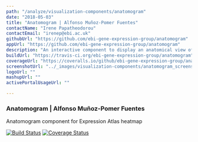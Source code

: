 ```yaml
---
path: "/analyze/visualization-components/anatomogram"
date: "2018-05-03"
title: "Anatomogram | Alfonso Muñoz-Pomer Fuentes"
contactName: "Irene Papatheodorou"
contactEmail: "irenep@ebi.ac.uk"
githubUrl: "https://github.com/ebi-gene-expression-group/anatomogram"
appUrl: "https://github.com/ebi-gene-expression-group/anatomogram"
description: "An interactive component to display an anatomical view of an organism. Selected species support alternative views depending on their specific anatomical features (e.g. male, female and brain in mouse and human, flower and full plant in rice). It uses SVGs where shapes representing organism parts are annotated with ontology accessions that are the IDs the component uses to receive and send events through callbacks."
buildUrl: "https://travis-ci.org/ebi-gene-expression-group/anatomogram"
coverageUrl: "https://coveralls.io/github/ebi-gene-expression-group/anatomogram?branch=master"
screenshotUrl: "../_images/visualization-components/anatomogram_screenshot.png"
logoUrl: ""
mashupUrl: ""
activePortalUsageUrl: ""

---
```


### Anatomogram | Alfonso Muñoz-Pomer Fuentes

Anatomogram component for Expression Atlas heatmap

[![Build Status](https://travis-ci.org/ebi-gene-expression-group/anatomogram.svg?branch=master)](https://travis-ci.org/ebi-gene-expression-group/anatomogram)
[![Coverage Status](https://coveralls.io/repos/github/ebi-gene-expression-group/anatomogram/badge.svg?branch=master)](https://coveralls.io/github/ebi-gene-expression-group/anatomogram?branch=master) 
